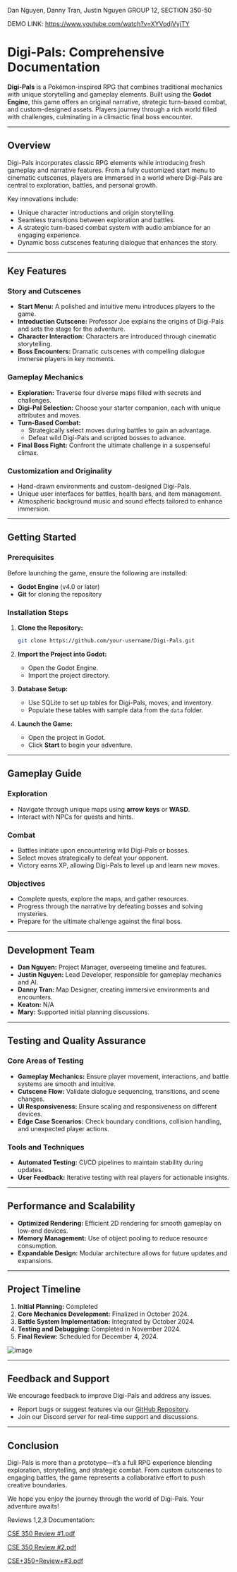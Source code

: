 Dan Nguyen, Danny Tran, Justin Nguyen
GROUP 12, SECTION 350-50

DEMO LINK: https://www.youtube.com/watch?v=XYVodjVyjTY

# Digi-Pals: Comprehensive Documentation  

**Digi-Pals** is a Pokémon-inspired RPG that combines traditional mechanics with unique storytelling and gameplay elements. Built using the **Godot Engine**, this game offers an original narrative, strategic turn-based combat, and custom-designed assets. Players journey through a rich world filled with challenges, culminating in a climactic final boss encounter.  

---

## Overview  

Digi-Pals incorporates classic RPG elements while introducing fresh gameplay and narrative features. From a fully customized start menu to cinematic cutscenes, players are immersed in a world where Digi-Pals are central to exploration, battles, and personal growth.  

Key innovations include:  
- Unique character introductions and origin storytelling.  
- Seamless transitions between exploration and battles.  
- A strategic turn-based combat system with audio ambiance for an engaging experience.  
- Dynamic boss cutscenes featuring dialogue that enhances the story.  

---

## Key Features  

### Story and Cutscenes  
- **Start Menu:** A polished and intuitive menu introduces players to the game.  
- **Introduction Cutscene:** Professor Joe explains the origins of Digi-Pals and sets the stage for the adventure.  
- **Character Interaction:** Characters are introduced through cinematic storytelling.  
- **Boss Encounters:** Dramatic cutscenes with compelling dialogue immerse players in key moments.  

### Gameplay Mechanics  
- **Exploration:** Traverse four diverse maps filled with secrets and challenges.  
- **Digi-Pal Selection:** Choose your starter companion, each with unique attributes and moves.  
- **Turn-Based Combat:**  
  - Strategically select moves during battles to gain an advantage.  
  - Defeat wild Digi-Pals and scripted bosses to advance.  
- **Final Boss Fight:** Confront the ultimate challenge in a suspenseful climax.  

### Customization and Originality  
- Hand-drawn environments and custom-designed Digi-Pals.  
- Unique user interfaces for battles, health bars, and item management.  
- Atmospheric background music and sound effects tailored to enhance immersion.  

---

## Getting Started  

### Prerequisites  
Before launching the game, ensure the following are installed:  
- **Godot Engine** (v4.0 or later)  
- **Git** for cloning the repository  

### Installation Steps  
1. **Clone the Repository:**  
   ```bash
   git clone https://github.com/your-username/Digi-Pals.git
   ```  

2. **Import the Project into Godot:**  
   - Open the Godot Engine.  
   - Import the project directory.  

3. **Database Setup:**  
   - Use SQLite to set up tables for Digi-Pals, moves, and inventory.  
   - Populate these tables with sample data from the `data` folder.  

4. **Launch the Game:**  
   - Open the project in Godot.  
   - Click **Start** to begin your adventure.  

---

## Gameplay Guide  

### Exploration  
- Navigate through unique maps using **arrow keys** or **WASD**.  
- Interact with NPCs for quests and hints.  

### Combat  
- Battles initiate upon encountering wild Digi-Pals or bosses.  
- Select moves strategically to defeat your opponent.  
- Victory earns XP, allowing Digi-Pals to level up and learn new moves.  

### Objectives  
- Complete quests, explore the maps, and gather resources.  
- Progress through the narrative by defeating bosses and solving mysteries.  
- Prepare for the ultimate challenge against the final boss.  

---

## Development Team  

- **Dan Nguyen:** Project Manager, overseeing timeline and features.  
- **Justin Nguyen:** Lead Developer, responsible for gameplay mechanics and AI.  
- **Danny Tran:** Map Designer, creating immersive environments and encounters.  
- **Keaton:** N/A
- **Mary:** Supported initial planning discussions.  

---

## Testing and Quality Assurance  

### Core Areas of Testing  
- **Gameplay Mechanics:** Ensure player movement, interactions, and battle systems are smooth and intuitive.  
- **Cutscene Flow:** Validate dialogue sequencing, transitions, and scene changes.  
- **UI Responsiveness:** Ensure scaling and responsiveness on different devices.  
- **Edge Case Scenarios:** Check boundary conditions, collision handling, and unexpected player actions.  

### Tools and Techniques  
- **Automated Testing:** CI/CD pipelines to maintain stability during updates.  
- **User Feedback:** Iterative testing with real players for actionable insights.  

---

## Performance and Scalability  

- **Optimized Rendering:** Efficient 2D rendering for smooth gameplay on low-end devices.  
- **Memory Management:** Use of object pooling to reduce resource consumption.  
- **Expandable Design:** Modular architecture allows for future updates and expansions.  

---

## Project Timeline  

1. **Initial Planning:** Completed  
2. **Core Mechanics Development:** Finalized in October 2024.  
3. **Battle System Implementation:** Integrated by October 2024.  
4. **Testing and Debugging:** Completed in November 2024.  
5. **Final Review:** Scheduled for December 4, 2024.  

![image](https://github.com/user-attachments/assets/f02e7026-4079-4a17-bc3a-a6f18623bfcf)

---

## Feedback and Support  

We encourage feedback to improve Digi-Pals and address any issues.  
- Report bugs or suggest features via our [GitHub Repository](https://github.com/your-username/Digi-Pals).  
- Join our Discord server for real-time support and discussions.  

---

## Conclusion  

Digi-Pals is more than a prototype—it’s a full RPG experience blending exploration, storytelling, and strategic combat. From custom cutscenes to engaging battles, the game represents a collaborative effort to push creative boundaries.  

We hope you enjoy the journey through the world of Digi-Pals. Your adventure awaits!  

Reviews 1,2,3 Documentation:

[CSE 350 Review #1.pdf](https://github.com/user-attachments/files/18015619/CSE.350.Review.1.pdf)

[CSE 350 Review #2.pdf](https://github.com/user-attachments/files/18015628/CSE.350.Review.2.pdf)

[CSE+350+Review+#3.pdf](https://github.com/user-attachments/files/18015654/CSE%2B350%2BReview%2B.3.pdf)
